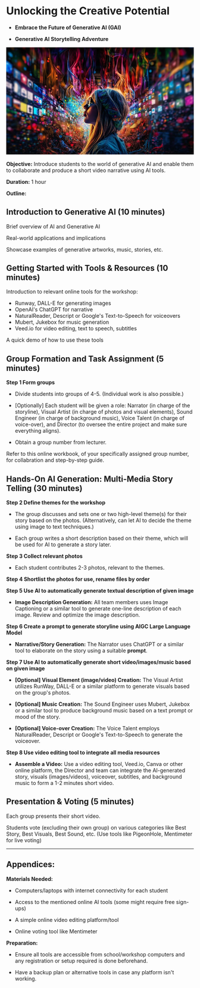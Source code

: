 # Unlocking the Creative Potential

- **Embrace the Future of Generative AI (GAI)**

- **Generative AI Storytelling Adventure**

![](https://github.com/telescopeuser/Unlocking-the-Creative-Potential/blob/main/media/001.png)

**Objective:** Introduce students to the world of generative AI and enable them to collaborate and produce a short video narrative using AI tools.

**Duration:** 1 hour

**Outline:**

## **Introduction to Generative AI (10 minutes)**

Brief overview of AI and Generative AI

Real-world applications and implications

Showcase examples of generative artworks, music, stories, etc.

## **Getting Started with Tools & Resources (10 minutes)**

Introduction to relevant online tools for the workshop:
 - Runway, DALL-E for generating images
 - OpenAI's ChatGPT for narrative
 - NaturalReader, Descript or Google's Text-to-Speech for voiceovers
 - Mubert, Jukebox for music generation
 - Veed.io for video editing, text to speech, subtitles

A quick demo of how to use these tools

## **Group Formation and Task Assignment (5 minutes)**

**Step 1 Form groups**

- Divide students into groups of 4-5. (Individual work is also possible.)

- [Optionally] Each student will be given a role: Narrator (in charge of the storyline), Visual Artist (in charge of photos and visual elements), Sound Engineer (in charge of background music), Voice Talent (in charge of voice-over), and Director (to oversee the entire project and make sure everything aligns).

- Obtain a group number from lecturer.

Refer to this online workbook, of your specifically assigned group number, for collabration and step-by-step guide.

## **Hands-On AI Generation: Multi-Media Story Telling (30 minutes)**

**Step 2 Define themes for the workshop**

- The group discusses and sets one or two high-level theme(s) for their story based on the photos. (Alternatively, can let AI to decide the theme using image to text techniques.)

- Each group writes a short description based on their theme, which will be used for AI to generate a story later.

**Step 3 Collect relevant photos**

- Each student contributes 2-3 photos, relevant to the themes.

**Step 4 Shortlist the photos for use, rename files by order**

**Step 5 Use AI to automatically generate textual description of given image**

- **Image Description Generation:** All team members uses Image Captioning or a similar tool to generate one-line description of each image. Review and optimize the image description.

**Step 6 Create a prompt to generate storyline using AIGC Large Language Model**

- **Narrative/Story Generation:** The Narrator uses ChatGPT or a similar tool to elaborate on the story using a suitable **prompt**.

**Step 7 Use AI to automatically generate short video/images/music based on given image**

- **[Optional] Visual Element (image/video) Creation:** The Visual Artist utilizes RunWay, DALL-E or a similar platform to generate visuals based on the group's photos.

- **[Optional] Music Creation:** The Sound Engineer uses Mubert, Jukebox or a similar tool to produce background music based on a text prompt or mood of the story.

- **[Optional] Voice-over Creation:** The Voice Talent employs NaturalReader, Descript or Google's Text-to-Speech to generate the voiceover.

**Step 8 Use video editing tool to integrate all media resources**

- **Assemble a Video:** Use a video editing tool, Veed.io, Canva or other online platform, the Director and team can integrate the AI-generated story, visuals (images/videos), voiceover, subtitles, and background music to form a 1-2 minutes short video.

## **Presentation & Voting (5 minutes)**

Each group presents their short video.

Students vote (excluding their own group) on various categories like Best Story, Best Visuals, Best Sound, etc. (Use tools like PigeonHole, Mentimeter for live voting)

---

## Appendices:

**Materials Needed:**

- Computers/laptops with internet connectivity for each student

- Access to the mentioned online AI tools (some might require free sign-ups)

- A simple online video editing platform/tool

- Online voting tool like Mentimeter

**Preparation:**

- Ensure all tools are accessible from school/workshop computers and any registration or setup required is done beforehand.

- Have a backup plan or alternative tools in case any platform isn't working.

